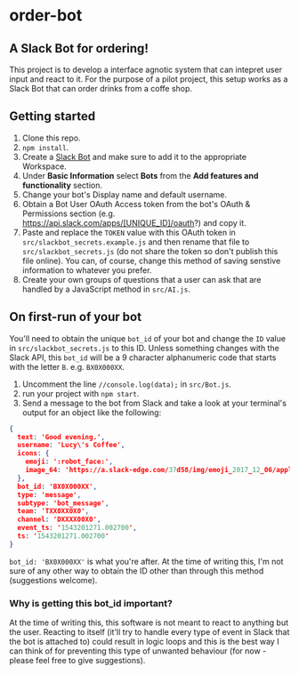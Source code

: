 # order-bot

## A Slack Bot for ordering!

This project is to develop a interface agnotic system that can intepret user input and react to it. For the purpose of a pilot project, this setup works as a Slack Bot that can order drinks from a coffe shop.

## Getting started

1. Clone this repo.
2. `npm install`.
4. Create a [Slack Bot](https://my.slack.com/services/new/bot) and make sure to add it to the appropriate Workspace.
5. Under **Basic Information** select **Bots** from the **Add features and functionality** section.
6. Change your bot's Display name and default username.
7. Obtain a Bot User OAuth Access token from the bot's OAuth &amp; Permissions section (e.g. https://api.slack.com/apps/[UNIQUE_ID]/oauth?) and copy it.
8. Paste and replace the `TOKEN` value with this OAuth token in `src/slackbot_secrets.example.js` and then rename that file to `src/slackbot_secrets.js` (do not share the token so don't publish this file online). You can, of course, change this method of saving senstive information to whatever you prefer.
9. Create your own groups of questions that a user can ask that are handled by a JavaScript method in `src/AI.js`.

## On first-run of your bot

You'll need to obtain the unique `bot_id` of your bot and change the `ID` value in `src/slackbot_secrets.js` to this ID. Unless something changes with the Slack API, this `bot_id` will be a 9 character alphanumeric code that starts with the letter `B`. e.g. `BX0X000XX`. 

1. Uncomment the line `//console.log(data);` in `src/Bot.js`.
2. run your project with `npm start`.
3. Send a message to the bot from Slack and take a look at your terminal's output for an object like the following:

```json
{ 
  text: 'Good evening.',
  username: 'Lucy\'s Coffee',
  icons: { 
    emoji: ':robot_face:',
    image_64: 'https://a.slack-edge.com/37d58/img/emoji_2017_12_06/apple/1f916.png' 
  },
  bot_id: 'BX0X000XX',
  type: 'message',
  subtype: 'bot_message',
  team: 'TXX0XX0X0',
  channel: 'DXXXX00X0',
  event_ts: '1543201271.002700',
  ts: '1543201271.002700' 
}
```

`bot_id: 'BX0X000XX'` is what you're after. At the time of writing this, I'm not sure of any other way to obtain the ID other than through this method (suggestions welcome).

### Why is getting this bot_id important?

At the time of writing this, this software is not meant to react to anything but the user. Reacting to itself (it'll try to handle every type of event in Slack that the bot is attached to) could result in logic loops and this is the best way I can think of for preventing this type of unwanted behaviour (for now - please feel free to give suggestions).
